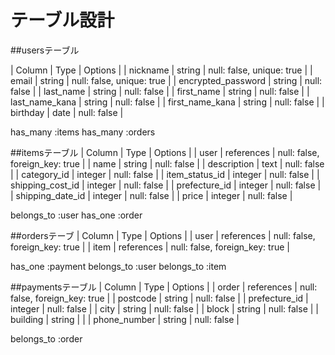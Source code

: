 # テーブル設計

##usersテーブル

| Column              | Type   | Options                    |
| nickname             | string | null: false, unique: true |
| email               | string | null: false, unique: true  |
| encrypted_password  | string | null: false                |
| last_name           | string | null: false                |
| first_name          | string | null: false                |
| last_name_kana      | string | null: false                |
| first_name_kana     | string | null: false                |
| birthday            | date   | null: false                |

has_many :items
has_many :orders



##itemsテーブル
| Column           | Type       | Options                        |
| user             | references | null: false, foreign_key: true |
| name             | string     | null: false                    |
| description      | text       | null: false                    |
| category_id      | integer    | null: false                    |
| item_status_id   | integer	  | null: false                    |
| shipping_cost_id | integer    | null: false                    |
| prefecture_id    | integer    | null: false                    |
| shipping_date_id | integer    | null: false                    |
| price            | integer    | null: false                    |

belongs_to :user
has_one :order


##ordersテーブ
| Column           | Type       | Options                        |
| user             | references | null: false, foreign_key: true |
| item             | references | null: false, foreign_key: true |

has_one :payment
belongs_to :user
belongs_to :item


##paymentsテーブル
| Column           | Type       | Options                        |
| order            | references | null: false, foreign_key: true |
| postcode         | string     | null: false                    |
| prefecture_id    | integer    | null: false                    |
| city             | string     | null: false                    |
| block	           | string     | null: false                    | 
| building         | string	    |                                |
| phone_number     | string     | null: false                    |

belongs_to :order







